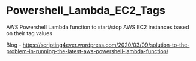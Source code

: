 # Powershell_Lambda_EC2_Tags
AWS Powershell Lambda function to start/stop AWS EC2 instances based on their tag values

Blog - https://scripting4ever.wordpress.com/2020/03/09/solution-to-the-problem-in-running-the-latest-aws-powershell-lambda-function/
